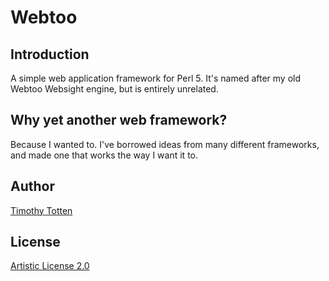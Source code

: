 # Webtoo

## Introduction

A simple web application framework for Perl 5.
It's named after my old Webtoo Websight engine, but is entirely unrelated.

## Why yet another web framework?

Because I wanted to. I've borrowed ideas from many different frameworks,
and made one that works the way I want it to.

## Author 

[Timothy Totten](https://github.com/supernovus/)

## License

[Artistic License 2.0](http://www.perlfoundation.org/artistic_license_2_0)

